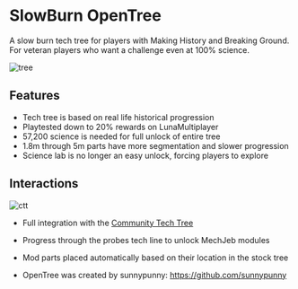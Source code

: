 # SlowBurn OpenTree

A slow burn tech tree for players with Making History and Breaking Ground. For veteran players who want a challenge even at 100% science. 

![tree](https://i.imgur.com/zHote78.jpg)

## Features
* Tech tree is based on real life historical progression
* Playtested down to 20% rewards on LunaMultiplayer
* 57,200 science is needed for full unlock of entire tree
* 1.8m through 5m parts have more segmentation and slower progression
* Science lab is no longer an easy unlock, forcing players to explore

## Interactions

![ctt](https://i.imgur.com/pOpdwHo.png)

* Full integration with the [Community Tech Tree](https://spacedock.info/mod/534/Community%20Tech%20Tree)
* Progress through the probes tech line to unlock MechJeb modules
* Mod parts placed automatically based on their location in the stock tree

* OpenTree was created by sunnypunny: https://github.com/sunnypunny
  

